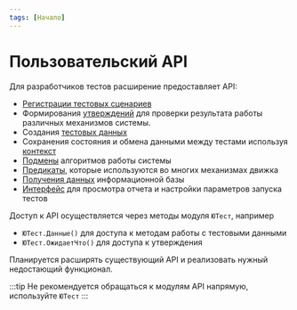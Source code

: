 ```yaml
---
tags: [Начало]
---
```


# Пользовательский API

Для разработчиков тестов расширение предоставляет API:

* [Регистрации тестовых сценариев](test-registration.md)
* Формирования [утверждений](assertions.md) для проверки результата работы различных механизмов системы.
* Создания [тестовых данных](test-data/test-data.md)
* Сохранения состояния и обмена данными между тестами используя [контекст](context.md)
* [Подмены](mockito.md) алгоритмов работы системы
* [Предикаты](predicates.md), которые используются во многих механизмах движка
* [Получения данных](queries.md) информационной базы
* [Интерфейс](yaxunit-ui.md) для просмотра отчета и настройки параметров запуска тестов

Доступ к API осуществляется через методы модуля `ЮТест`, например

* `ЮТест.Данные()` для доступа к методам работы с тестовыми данными
* `ЮТест.ОжидаетЧто()` для доступа к утверждения

Планируется расширять существующий API и реализовать нужный недостающий функционал.

:::tip 
Не рекомендуется обращаться к модулям API напрямую, используйте `ЮТест`
:::
